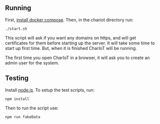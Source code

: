 ## Running

First, [install docker compose](https://docs.docker.com/compose/install/).
Then, in the chariot directory run:

	./start.sh

This script will ask if you want any domains on https, and will get certificates for them before starting up the server.
It will take some time to start up first time. But, when it is finished CharIoT will be running.

The first time you open CharIoT in a browser, it will ask you to create an admin user for the system.

## Testing

Install [node.js](https://nodejs.org/en/download/package-manager/). To setup the test scripts, run:

	npm install
	
Then to run the script use:

	npm run fakeData